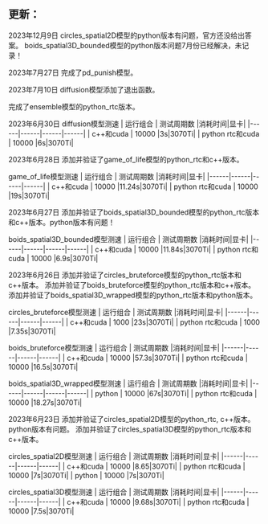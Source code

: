 ## 更新：

2023年12月9日
circles_spatial2D模型的python版本有问题，官方还没给出答案。
boids_spatial3D_bounded模型的python版本问题7月份已经解决，未记录！

2023年7月27日
完成了pd_punish模型。

2023年7月10日
diffusion模型添加了退出函数。

完成了ensemble模型的python_rtc版本。


2023年6月30日
diffusion模型测速
| 运行组合 | 测试周期数 |消耗时间|显卡|
|------|------|------|------|
| c++和cuda | 10000   |3s|3070Ti|
| python rtc和cuda | 10000   |6s|3070Ti|


2023年6月28日
添加并验证了game_of_life模型的python_rtc和c++版本。

game_of_life模型测速
| 运行组合 | 测试周期数 |消耗时间|显卡|
|------|------|------|------|
| c++和cuda | 10000   |11.24s|3070Ti|
| python rtc和cuda | 10000   |19s|3070Ti|

2023年6月27日
添加并验证了boids_spatial3D_bounded模型的python_rtc版本和c++版本。python版本有问题！

boids_spatial3D_bounded模型测速
| 运行组合 | 测试周期数 |消耗时间|显卡|
|------|------|------|------|
| c++和cuda | 10000   |11.84s|3070Ti|
| python rtc和cuda | 10000   |6.9s|3070Ti|



2023年6月26日
添加并验证了circles_bruteforce模型的python_rtc版本和c++版本。
添加并验证了boids_bruteforce模型的python_rtc版本和c++版本。
添加并验证了boids_spatial3D_wrapped模型的python_rtc版本和python版本。

circles_bruteforce模型测速
| 运行组合 | 测试周期数 |消耗时间|显卡|
|------|------|------|------|
| c++和cuda | 1000   |23s|3070Ti|
| python rtc和cuda | 1000  |7.35s|3070Ti|

boids_bruteforce模型测速
| 运行组合 | 测试周期数 |消耗时间|显卡|
|------|------|------|------|
| c++和cuda | 10000   |57.3s|3070Ti|
| python rtc和cuda | 10000   |16.5s|3070Ti|


boids_spatial3D_wrapped模型测速
| 运行组合 | 测试周期数 |消耗时间|显卡|
|------|------|------|------|
| python | 10000   |67s|3070Ti|
| python rtc和cuda | 10000   |18.27s|3070Ti|

2023年6月23日
添加并验证了circles_spatial2D模型的python_rtc, c++版本。python版本有问题。
添加并验证了circles_spatial3D模型的python_rtc版本和c++版本。

circles_spatial2D模型测速
| 运行组合 | 测试周期数 |消耗时间|显卡|
|------|------|------|------|
| c++和cuda | 10000   |8.65|3070Ti|
| python rtc和cuda | 10000  |7s|3070Ti|
| python | 10000  |7s|3070Ti|

circles_spatial3D模型测速
| 运行组合 | 测试周期数 |消耗时间|显卡|
|------|------|------|------|
| c++和cuda | 10000   |9.68s|3070Ti|
| python rtc和cuda | 10000  |7.5s|3070Ti|
